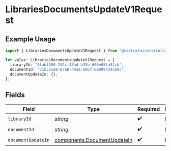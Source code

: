 # LibrariesDocumentsUpdateV1Request

## Example Usage

```typescript
import { LibrariesDocumentsUpdateV1Request } from "@mistralai/mistralai/models/operations";

let value: LibrariesDocumentsUpdateV1Request = {
  libraryId: "8fabf650-232c-48ad-b35b-606e65fa51cb",
  documentId: "31b325d8-07a8-493d-b8bf-6e0094345b9c",
  documentUpdateIn: {},
};
```

## Fields

| Field                                                                      | Type                                                                       | Required                                                                   | Description                                                                |
| -------------------------------------------------------------------------- | -------------------------------------------------------------------------- | -------------------------------------------------------------------------- | -------------------------------------------------------------------------- |
| `libraryId`                                                                | *string*                                                                   | :heavy_check_mark:                                                         | N/A                                                                        |
| `documentId`                                                               | *string*                                                                   | :heavy_check_mark:                                                         | N/A                                                                        |
| `documentUpdateIn`                                                         | [components.DocumentUpdateIn](../../models/components/documentupdatein.md) | :heavy_check_mark:                                                         | N/A                                                                        |